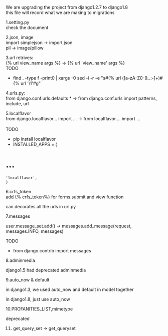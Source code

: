 We are upgrading the project from django1.2.7 to django1.8
<br>
this file will record what we are making to migrations

1.setting.py  
  check the document

2.json, image  
  import simplejson -> import json  
  pil -> image/pillow

3.url retrives:  
  {% url view_name args %} -> {% url 'view_name' args %}  
  TODO  
  * find . -type f -print0 | xargs -0 sed -i -r -e "s#\{% url ([a-zA-Z0-9_.:-]+)#\{% url '\1'#g"

4.urls.py:  
  from django.conf.urls.defaults * -> from django.conf.urls import patterns, include, url

5.localflavor  
  from django.localflavor... import ... -> from localflavor.... import ...  
  <br>
  TODO 
  * pip install localflavor  
  * INSTALLED_APPS = (  
  # ...  
    'localflavor',  
    )

6.crfs_token  
  add {% crfs_token%} for forms.submit and view function  

  can decorates all the urls in url.py

7.messages

  user.message_set.add() -> messages.add_message(request, messages.INFO, messages)  

  TODO

  * from django.contrib import messages

8.adminmedia

  django1.5 had deprecated adminmedia 

9.auto_now & default

  in django1.3, we used auto_now and default in model together  

  in django1.8, just use auto_now

10.PROFANITIES_LIST,mimetype  

   deprecated 

11. get_query_set -> get_queryset
